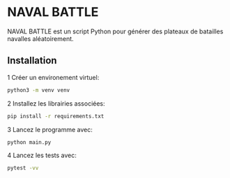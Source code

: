 # NAVAL BATTLE

NAVAL BATTLE est un script Python pour générer des plateaux de batailles navalles aléatoirement.

## Installation

1 Créer un environement virtuel: 

```bash
python3 -m venv venv 
```

2 Installez les librairies associées:

```bash
pip install -r requirements.txt
```

3 Lancez le programme avec:

```bash
python main.py
```

4 Lancez les tests avec: 

```bash
pytest -vv
```